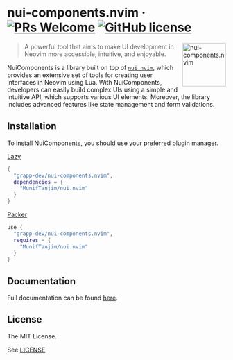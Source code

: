 # nui-components.nvim &middot; [![PRs Welcome](https://img.shields.io/badge/PRs-welcome-brightgreen.svg?style=flat-square)](http://makeapullrequest.com) [![GitHub license](https://img.shields.io/badge/license-MIT-blue.svg?style=flat-square)](https://github.com/your/your-project/blob/master/LICENSE)

<img src="https://raw.githubusercontent.com/grapp-dev/nui-components.nvim/main/assets/nui-components-logo.png" alt="nui-components.nvim" align="right" width="100" height="100">

> A powerful tool that aims to make UI development in Neovim more accessible, intuitive, and enjoyable.

NuiComponents is a library built on top of [`nui.nvim`](https://github.com/MunifTanjim/nui.nvim), which provides an extensive set of tools for creating user interfaces in Neovim using Lua. With NuiComponents, developers can easily build complex UIs using a simple and intuitive API, which supports various UI elements. Moreover, the library includes advanced features like state management and form validations.

## Installation

To install NuiComponents, you should use your preferred plugin manager.

[Lazy](https://github.com/folke/lazy.nvim)

```lua
{
  "grapp-dev/nui-components.nvim",
  dependencies = {
    "MunifTanjim/nui.nvim"
  }
}
```

[Packer](https://github.com/wbthomason/packer.nvim)

```lua
use {
  "grapp-dev/nui-components.nvim",
  requires = {
    "MunifTanjim/nui.nvim"
  }
}
```

## Documentation

Full documentation can be found [here](https://nui-components.grapp.dev).

## License

The MIT License.

See [LICENSE](LICENSE)

